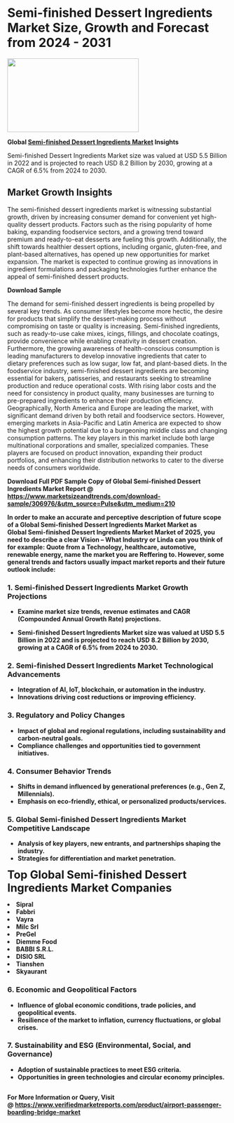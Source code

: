 <H1>Semi-finished Dessert Ingredients Market Size, Growth and Forecast from 2024 - 2031</H1><img class="aligncenter size-medium wp-image-584254" src="https://thirdeyenews.in/wp-content/uploads/2024/09/Global-Market-Research-300x168.jpeg" alt="" width="300" height="168" /><p><strong>Global&nbsp;<a href="https://www.marketsizeandtrends.com/download-sample/306976/&amp;utm_source=Pulse&amp;utm_medium=210">Semi-finished Dessert Ingredients Market</a> Insights</strong></p><p>Semi-finished Dessert Ingredients Market size was valued at USD 5.5 Billion in 2022 and is projected to reach USD 8.2 Billion by 2030, growing at a CAGR of 6.5% from 2024 to 2030.</p><p><h2>Market Growth Insights</h2> <p>The semi-finished dessert ingredients market is witnessing substantial growth, driven by increasing consumer demand for convenient yet high-quality dessert products. Factors such as the rising popularity of home baking, expanding foodservice sectors, and a growing trend toward premium and ready-to-eat desserts are fueling this growth. Additionally, the shift towards healthier dessert options, including organic, gluten-free, and plant-based alternatives, has opened up new opportunities for market expansion. The market is expected to continue growing as innovations in ingredient formulations and packaging technologies further enhance the appeal of semi-finished dessert products.</p> <p><strong>Download Sample</strong></p> <p>The demand for semi-finished dessert ingredients is being propelled by several key trends. As consumer lifestyles become more hectic, the desire for products that simplify the dessert-making process without compromising on taste or quality is increasing. Semi-finished ingredients, such as ready-to-use cake mixes, icings, fillings, and chocolate coatings, provide convenience while enabling creativity in dessert creation. Furthermore, the growing awareness of health-conscious consumption is leading manufacturers to develop innovative ingredients that cater to dietary preferences such as low sugar, low fat, and plant-based diets. In the foodservice industry, semi-finished dessert ingredients are becoming essential for bakers, patisseries, and restaurants seeking to streamline production and reduce operational costs. With rising labor costs and the need for consistency in product quality, many businesses are turning to pre-prepared ingredients to enhance their production efficiency. Geographically, North America and Europe are leading the market, with significant demand driven by both retail and foodservice sectors. However, emerging markets in Asia-Pacific and Latin America are expected to show the highest growth potential due to a burgeoning middle class and changing consumption patterns. The key players in this market include both large multinational corporations and smaller, specialized companies. These players are focused on product innovation, expanding their product portfolios, and enhancing their distribution networks to cater to the diverse needs of consumers worldwide.</p> <p><strong></p><p><span class=""><strong>Download Full PDF Sample Copy of Global Semi-finished Dessert Ingredients Market Report</strong> @ <a href="https://www.marketsizeandtrends.com/download-sample/306976/&amp;utm_source=Pulse&amp;utm_medium=210" target="_blank">https://www.marketsizeandtrends.com/download-sample/306976/&amp;utm_source=Pulse&amp;utm_medium=210</a></span></p><p>In order to make an accurate and perceptive description of future scope of a Global&nbsp;Semi-finished Dessert Ingredients Market Market as Global&nbsp;Semi-finished Dessert Ingredients Market Market of 2025, you need to describe a clear Vision &ndash; What Industry or Linda can you think of for example: Quote from a Technology, healthcare, automotive, renewable energy, name the market you are Reffering to. However, some general trends and factors usually impact market reports and their future outlook include:</p><h3>1.&nbsp;<strong>Semi-finished Dessert Ingredients Market Growth Projections</strong></h3><ul><li>Examine market size trends, revenue estimates and CAGR (Compounded Annual Growth Rate) projections.</li><li><p>Semi-finished Dessert Ingredients Market size was valued at USD 5.5 Billion in 2022 and is projected to reach USD 8.2 Billion by 2030, growing at a CAGR of 6.5% from 2024 to 2030.</p></li></ul><h3>2.&nbsp;<strong>Semi-finished Dessert Ingredients Market Technological Advancements</strong></h3><ul><li>Integration of AI, IoT, blockchain, or automation in the industry.</li><li>Innovations driving cost reductions or improving efficiency.</li></ul><h3>3.&nbsp;<strong>Regulatory and Policy Changes</strong></h3><ul><li>Impact of global and regional regulations, including sustainability and carbon-neutral goals.</li><li>Compliance challenges and opportunities tied to government initiatives.</li></ul><h3>4.&nbsp;<strong>Consumer Behavior Trends</strong></h3><ul><li>Shifts in demand influenced by generational preferences (e.g., Gen Z, Millennials).</li><li>Emphasis on eco-friendly, ethical, or personalized products/services.</li></ul><h3>5.&nbsp;<strong>Global Semi-finished Dessert Ingredients Market Competitive Landscape</strong></h3><ul><li>Analysis of key players, new entrants, and partnerships shaping the industry.</li><li>Strategies for differentiation and market penetration.</li></ul><p data-pm-slice="1 1 []"><span style="color: inherit; font-family: inherit; font-size: 25px;">Top Global Semi-finished Dessert Ingredients Market Companies</span></p><div class="" data-test-id=""><p><li>Sipral</li><li> Fabbri</li><li> Vayra</li><li> Milc Srl</li><li> PreGel</li><li> Diemme Food</li><li> BABBI S.R.L.</li><li> DISIO SRL</li><li> Tianshen</li><li> Skyaurant</li></p></div><h3>6.&nbsp;<strong>Economic and Geopolitical Factors</strong></h3><ul><li>Influence of global economic conditions, trade policies, and geopolitical events.</li><li>Resilience of the market to inflation, currency fluctuations, or global crises.</li></ul><h3>7.&nbsp;<strong>Sustainability and ESG (Environmental, Social, and Governance)</strong></h3><ul><li>Adoption of sustainable practices to meet ESG criteria.</li><li>Opportunities in green technologies and circular economy principles.</li></ul><h2><strong style="font-size: 14px;">For More Information or Query, Visit @&nbsp;</strong><a style="background-color: #ffffff; font-size: 14px;" href="https://www.marketsizeandtrends.com/report/semi-finished-dessert-ingredients-market/" target="_blank">https://www.verifiedmarketreports.com/product/airport-passenger-boarding-bridge-market</a></h2>
